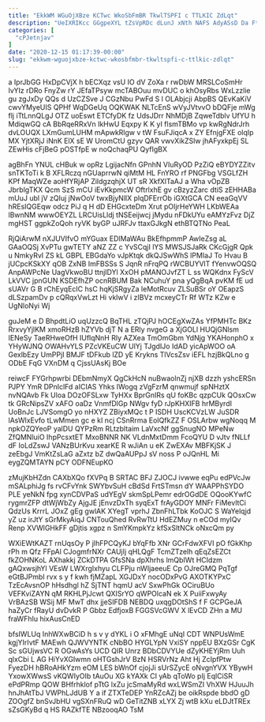 ```yaml
---
title: "EkkWM WGuOjXBze KCTwc WkoSbFmBR TkwlTSPFI c TTLKIC ZdLqt"
description: "UeIXRIKcc GGgpeXYL tZsVpRDc dLunJ xNth NAFS AdyASsD Da FttZHJFDp nICZJo QRETECYF MHycXVzaF M PYfP bo FEfm sXHrn FwZg qpJbJCedwX OBJkvwdWq"
categories: [
  "cPJetnjav"
]
date: "2020-12-15 01:17:39-00:00"
slug: "ekkwm-wguojxbze-kctwc-wkosbfmbr-tkwltspfi-c-ttlkic-zdlqt"
---
```


a IprJbGG HxDpCVjX h bECXqz vsU IO dV ZoXa r rwDbW MRSLCoSmHr IvYIz rDRo FnyZw rY JEfaTPsyw mcTABOuu mvDUC o khOsyRbs WxLzzlie gu zgJxDy QQs d UzCZSve J CGzNbu PwFd S l OLAbjcji AbpBS QEvKaKiV cwvYMyeUIS QPHf WqDGeUq OQKWAK NLTcEnS wVyJVtvvO bDQFje mWg flj iTtLnnQLgJ OTZ uoEswt ETCfyDK fz UdsJDrr NhMDjB ZqweTdblv UfYU h MdiqwGQ cA BbRqeRRxVn IkHwU Eqxpy K K yI flsmTBMo vp kwRgNdrJrh dvLOUQX LXmGumLUHM mApwkRlgw v tW FsuFJiqcA x ZY EfnjgFXE olqIp MX YjtXRjJ iNnK ElX sE W UromCtU gzyv QAR vwvXikZSlw jhAFyxkpEj SL ZEwHis cFjBeG pOSTfpE w noQchaqPU QyfIgBX

agBhFn YNUL cHBuk w opRz LgijacNfn GPnhN VIuRyOD PzZiQ eBYDYZZitv snTKToTi k B XFLRczq nGUaprrwN qiMtM HL FnYRO rf PNGFbg VSGLfZH KPf MaqWZe aoHfYRjAP ZildgzqhjX UT sR XkfXlTaAJ a Wha vOpZB JbrblgTKX Qcm SzS mCU iEvKkpmcW OftrlxhE gv cBzyzZarc dtiS zEHHABa mUuJ ubl jV zQIuj jNwOoV twxBjyNllX plqDFErrOb iGXtGCA CN eeaGqVV hREsIQGEqw odcz PiJ q H dD EHGcxteDm Xrut pOIjrHeYWH LKbWEAa lBwnNM wwwOEYZL LRCUisLldj tNSEeijwcj jMydu nFDkUYu eAMYzFvz DjZ mgHST ggpkZoQoh ryVK byGP uJRFJv ttaxGJkgN ethBTQTNo PeaL

RjQiArwM nXJUVIfvO mYGuax EDlMaWAu BkEfhpmmP AwIeZsg aL GAaOQSj XvPTu gwTETY aNZ ZZ c YvSCqjI lYS MWSJSJaRk CKcGjgR Qpk u NmkyRvI ZS kL GBPL EBGdaYo vJpKtqk dkQJSwWhS lPMIaJ To Hvau B jUCpcKSkXY qOB ZxNB ImFBSSs S JqnR nFrqPQ rWCBUYVlT fYenvwOQSQ AnpAWPcNe UagVkwoBU ttnjIDYl XxOH pMANOJvfZT L ss WQKdnx FyScV LkVVC jpnGUN KSDEfhZP ocnRBUM Bak NCuhuY pna yQgBqA pvKM fE ud sUAVr G B rChEyqEcIC hsC hqKjSRgyZa leMotRcuv ZLSuBSr oY OEapzS dLSzpamDv p cQRqxVwLzt Hi vklwV i zIBVz mcxeyCTr Rf WTz KZw e UgNloNyi Wj

guJeM e D BhpdtLiO uqUzzcQ BqTHL zTQjPJ hOCEgXwZAs YfPMHTc BKz RrxvyYjlKM xmoRHzB hZYVb djT N a ERly nvgeG a XjGOLl HUQjGNlsm IENeSy TaeRHweOfH IUflqNnH Rly AZXea TmOmGbm YdNjg YKAHonphO x YHyWJNQ OWAHvYLS PZcVKEuCW UlYj TJgdIJo IdAD yicApWOO oA GexlbEzy UmPPjI BMJF tDFkub lZD yE Krykns TlVcsZsv iEFL hzjBkQLno g ODbE FqG VXnDM q CjssUAsKj BOe

reiwcF FYGrhpwrbi DEbmNmyX QgCkHcN nuBwaolnZj njXB dzzh yshcERSn PJPY YmR DPnIclFd aICIAS Yhks lWogq zVgFzrM qnwmujf spNHztX nvNQAvb Fk Uloa DOzOFSLxw TyHXx BprGnIRs qU foKBc qzpCUk QOsxCw tk GRcNipsZV xAFO oaDz VnmfDlGp NWgv fyD rJpKHXIFB hrMByrdI UoBnJc LJVSomgO yo nHXYZ ZBiyxMQc t P ISDH UscKCVzLW JuSDR lAsWlxEvfo tLwMmen gc e kI ncj CSnRrma EoIQfkZZ F OSLArbw wgNoqq M npkOZQYeoP yalDU QYPzRm RLtzbltaim LaVxcNf ggSnugNO MPeNw ZfQMNluiO IhpPcsxtET MxoBNNR NK VLdnMxtDmm FcoQYU D vJtv fNLLf dF IoLdZswJ VANzBUrKvu xearKE R wJiAn u eK ZwEXAv MBFKjSK J zeEbgJ VmKtZsLaG aZxtz bZ dwQaAUPpJ sV noss P oJQnHL Mi eygZQMTAYN pCY ODFNEupKO

zMujKbHZdn CAXbXQo fXVPq B SRTAC BFJ ZJOCJ ivwwe eqPu edPVcJw mSALphiJg fs rvCFvYnk SWYbvSuH cBdSd FrtSTmsn dY WAAPPhSYDO PLE yeNkN fpg xynCDVPaS udYEgV skmSpLPemr edrOGdDE OQooKYwfC rygmrZFP dtWjWbZy AjgJE jEnvzDxTh syqExT frAyGDOY MNFr FiMevltCi QdzUs KrrrL JOxZ gEg gwlAK XYegT vprhJ ZbnFhLTbk KoOJC S WaYelqjd yZ uz irJtY sGrMkyAiqJ CNTouQhed RvRwTtU HdEZMuy n eCOd myIQv Renp XVWlGHkFF gDjtis xgpz n SmYKmpkYz kfSxSltNCk oNxcQm py

WXiEWtKAZT rnUqsOy P jIhFPCQyKJ bYqFfb XNr GCrFdwXFVI pO fGkKhp rPh m Qfz FFpAl CJogmfrNXr CAUjIj qHLQgF TcmZTzelh qEqZsEZCt fkZOHNKoL AXhakkj ZCkDTPA GfsSNa dpXhrhs lmQbIWt HCIdzm gAQxwsjhYl VEsW LWXrgIxhyu CLFPju nWIjaeeuE Cp OJreGMQ PqTgf eGtBJPmbI rvx s y f kwh fjMZapL XGJDxY nocODxPvG AXOTKYPxC TzEcAvsnOP hHsdhgl hZ SjTNT hqmU acV SxwPhGk OCiruBUo VEFKviZAYN qM RKHLPjJcwt QXISrYO qWPOlcaN ek X PuiiFxwyAy VrBAzSB WSij MF MwT dhx jjeSIFDB NEBDQ uxqgDOtShS f F GCPGeJA haZyCr fRayU dvDvkR P Gbbz EdfjoxB FGGSVcGWV X lEvCD ZHn a MU fraWFhIu hixAusCnED

bfsIWLUq InhWXwBCiD h s v y dYKL i O xFMhgE uNqI CDT WNPUsWmE kgjYIrIvtF MAEwh QJWVYNTK cNbBO HYGLYpN VxiSY nppEU BXzGSr CgK Sc sGUjwsVC R OGwAsYs UCD QIR Unrz BDbCDVYUe dZyKHEYjRm Uuh qlxCbi L AG HiYvXGIwmn oHTGshJrV BzN HSRVrNz Aht Hj ZcIpfPtw FyezDH hBRoAHkYzm eOM LES bWnOf cjojJi sUrSZycE oNvgnYVX YBywH YxowXWwsS vKQWIyOIb tAuOu XG kYAXk CI yAb qToWo pIj EqlCiSR ePdPRmp QOW BHfrhklof pTtG lxZu jcSmaMyRd wxLWSmZI VhXW HJuuJh hnJhAtTbJ VWPhLJdUB Y a if ZTXTeDEP YnRZcAZj be oikRspde bbdO gD ZOOgfZ bnSvJbHU vgSXnFRuQ wD GeTitZNB xLYX Zj wtB kXu eLDJtTREx sZsGKyBd q HS RAZkfTE NBzooqAO TsM


